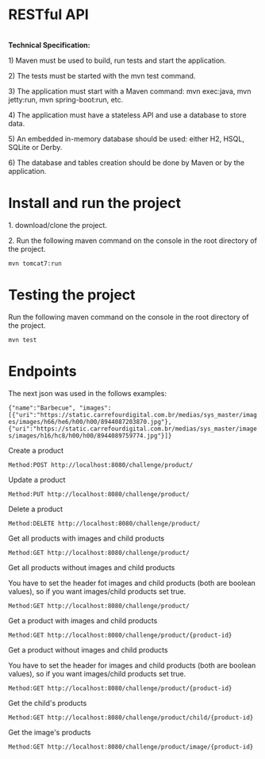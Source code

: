 
<h1>RESTful API</h1>
<br/>
<b>Technical Specification:</b>
<p>1) Maven must be used to build, run tests and start the application.</p>
<p>2) The tests must be started with the mvn test command.</p>
<p>3) The application must start with a Maven command: mvn exec:java, mvn jetty:run, mvn spring-boot:run, etc.</p>
<p>4) The application must have a stateless API and use a database to store data.</p>
<p>5) An embedded in-memory database should be used: either H2, HSQL, SQLite or Derby.</p>
<p>6) The database and tables creation should be done by Maven or by the application.</p>

<h1>Install and run the project</h1>
<p>1. download/clone the project.</p>
<p>2. Run the following maven command on the console in the root directory of the project.</p>
<code>mvn tomcat7:run</code>

<h1>Testing the project</h1>
<p>Run the following maven command on the console in the root directory of the project.</p>
<code>mvn test</code>

<h1>Endpoints</h1>
<p>The next json was used in the follows examples:</p>
<code>{"name":"Barbecue", "images":[{"uri":"https://static.carrefourdigital.com.br/medias/sys_master/images/images/h66/he6/h00/h00/8944087203870.jpg"},{"uri":"https://static.carrefourdigital.com.br/medias/sys_master/images/images/h16/hc8/h00/h00/8944089759774.jpg"}]}</code>
<p>Create a product</p>
<code>Method:POST http://localhost:8080/challenge/product/</code>
<p>Update a product</p>
<code>Method:PUT http://localhost:8080/challenge/product/</code>
<p>Delete a product</p>
<code>Method:DELETE http://localhost:8080/challenge/product/</code>
<p>Get all products with images and child products</p>
<code>Method:GET http://localhost:8080/challenge/product/</code>
<p>Get all products without images and child products</p>
<p>You have to set the header fot images and child products (both are boolean values), so if you want images/child products set true.<p>
<code>Method:GET http://localhost:8080/challenge/product/</code>
<p>Get a product with images and child products</p>
<code>Method:GET http://localhost:8080/challenge/product/{product-id}</code>
<p>Get a product without images and child products</p>
<p>You have to set the header for images and child products (both are boolean values), so if you want images/child products set true.<p>
<code>Method:GET http://localhost:8080/challenge/product/{product-id}</code>
<p>Get the child's products</p>
<code>Method:GET http://localhost:8080/challenge/product/child/{product-id}</code>
<p>Get the image's products</p>
<code>Method:GET http://localhost:8080/challenge/product/image/{product-id}</code>








